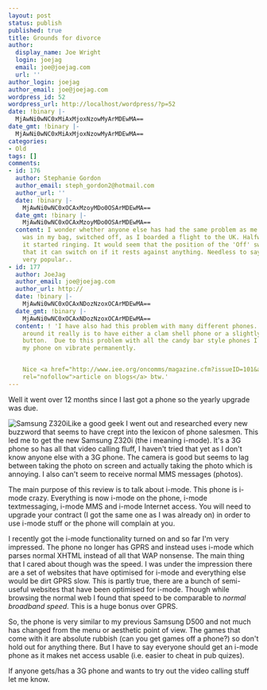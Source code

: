 ```yaml
---
layout: post
status: publish
published: true
title: Grounds for divorce
author:
  display_name: Joe Wright
  login: joejag
  email: joe@joejag.com
  url: ''
author_login: joejag
author_email: joe@joejag.com
wordpress_id: 52
wordpress_url: http://localhost/wordpress/?p=52
date: !binary |-
  MjAwNi0wNC0xMiAxMjoxNzowMyArMDEwMA==
date_gmt: !binary |-
  MjAwNi0wNC0xMiAxMjoxNzowMyArMDEwMA==
categories:
- Old
tags: []
comments:
- id: 176
  author: Stephanie Gordon
  author_email: steph_gordon2@hotmail.com
  author_url: ''
  date: !binary |-
    MjAwNi0wNC0xOCAxMzoyMDo0OSArMDEwMA==
  date_gmt: !binary |-
    MjAwNi0wNC0xOCAxMzoyMDo0OSArMDEwMA==
  content: I wonder whether anyone else has had the same problem as me - the phone
    was in my bag, switched off, as I boarded a flight to the UK. Halfway through
    it started ringing. It would seem that the position of the 'Off' switch means
    that it can switch on if it rests against anything. Needless to say, I wasn't
    very popular..
- id: 177
  author: JoeJag
  author_email: joe@joejag.com
  author_url: http://
  date: !binary |-
    MjAwNi0wNC0xOCAxNDozNzoxOCArMDEwMA==
  date_gmt: !binary |-
    MjAwNi0wNC0xOCAxNDozNzoxOCArMDEwMA==
  content: ! 'I have also had this problem with many different phones.  The only way
    around it really is to have either a clam shell phone or a slightly lowered power
    button.  Due to this problem with all the candy bar style phones I end up having
    my phone on vibrate permanently.


    Nice <a href="http://www.iee.org/oncomms/magazine.cfm?issueID=101&amp;articleID=D484089C-AE02-D0FF-8CBE3891DF658441"
    rel="nofollow">article on blogs</a> btw.'
---
```

<p>Well it went over 12 months since I last got a phone so the yearly upgrade was due.</p>
<p><img style="float:left;" alt="Samsung Z320i" src="/i/samsungz320i.gif"/>Like a good geek I went out and researched every new buzzword that seems to have crept into the lexicon of phone salesmen.  This led me to get the new Samsung Z320i (the i meaning i-mode).  It's a 3G phone so has all that video calling fluff, I haven't tried that yet as I don't know anyone else with a 3G phone.  The camera is good but seems to lag between taking the photo on screen and actually taking the photo which is annoying.  I also can't seem to receive normal MMS messages (photos).</p>
<p>The main purpose of this review is to talk about i-mode.  This phone is i-mode crazy.  Everything is now i-mode on the phone, i-mode textmessaging, i-mode MMS and i-mode Internet access.  You will need to upgrade your contract (I got the same one as I was already on) in order to use i-mode stuff or the phone will complain at you.  </p>
<p>I recently got the i-mode functionality turned on and so far I'm very impressed.  The phone no longer has GPRS and instead uses i-mode which parses normal XHTML instead of all that WAP nonsense.  The main thing that I cared about though was the speed.  I was under the impression there are a set of websites that have optimised for i-mode and everything else would be dirt GPRS slow.  This is partly true, there are a bunch of semi-useful websites that have been optimised for i-mode.  Though while browsing the normal web I found that speed to be comparable to <i>normal broadband speed</i>.  This is a huge bonus over GPRS.</p>
<p>So, the phone is very similar to my previous Samsung D500 and not much has changed from the menu or aesthetic point of view.  The games that come with it are absolute rubbish (can you get games off a phone?) so don't hold out for anything there.  But I have to say everyone should get an i-mode phone as it makes net access usable (i.e. easier to cheat in pub quizes).</p>
<p>If anyone gets/has a 3G phone and wants to try out the video calling stuff let me know.</p>
